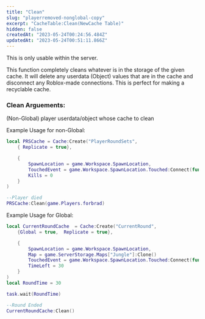 ```yaml
---
title: "Clean"
slug: "playerremoved-nonglobal-copy"
excerpt: "CacheTable:Clean(NewCache Table)"
hidden: false
createdAt: "2023-05-24T00:24:56.484Z"
updatedAt: "2023-05-24T00:51:11.866Z"
---
```

This is only usable within the server. 

This function completely cleans whatever is in the storage of the given cache. It will delete any userdata (Object) values that are in the cache and disconnect any Roblox-made connections. This is perfect for making a recyclable cache. 

### Clean Arguements:

(Non-Global) player userdata/object whose cache to clean 

Example Usage for non-Global:

```lua example
local PRSCache = Cache:Create("PlayerRoundSets", 
	{ Replicate = true}, 

	{
		SpawnLocation = game.Workspace.SpawnLocation,
		TouchedEvent = game.Workspace.SpawnLocation.Touched:Connect(function(part) print(part) end),
		Kills = 0
	}
)

--Player died
PRSCache:Clean(game.Players.forbrad)


```

Example Usage for Global:

```lua example
local CurrentRoundCache  = Cache:Create("CurrentRound", 
	{Global = true,  Replicate = true}, 

	{
		SpawnLocation = game.Workspace.SpawnLocation,
		Map = game.ServerStorage.Maps["Jungle"]:Clone()
		TouchedEvent = game.Workspace.SpawnLocation.Touched:Connect(function(part) print(part) end),
		TimeLeft = 30
	}
)
local RoundTime = 30

task.wait(RoundTime)

--Round Ended
CurrentRoundCache:Clean()


```